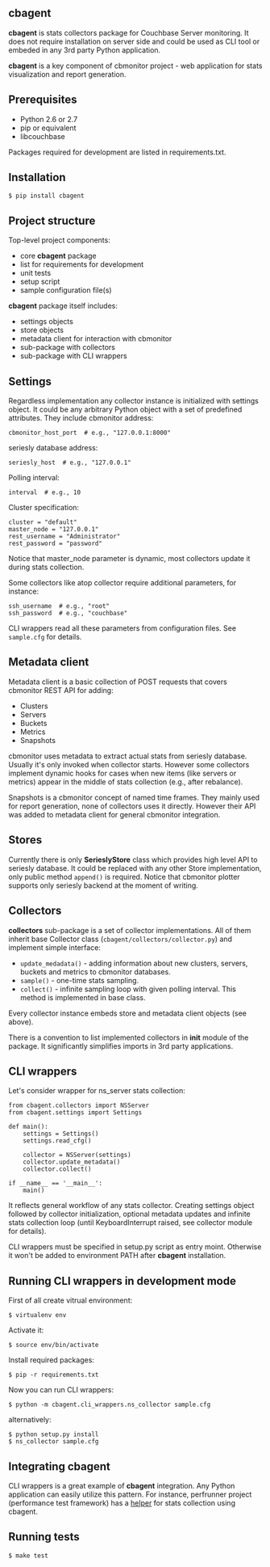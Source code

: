 cbagent
-------

**cbagent** is stats collectors package for Couchbase Server monitoring. It does
not require installation on server side and could be used as CLI tool or embeded
in any 3rd party Python application.

**cbagent** is a key component of cbmonitor project - web application for stats
visualization and report generation.

Prerequisites
-------------

* Python 2.6 or 2.7
* pip or equivalent
* libcouchbase

Packages required for development are listed in requirements.txt.

Installation
------------

    $ pip install cbagent

Project structure
-----------------

Top-level project components:

* core **cbagent** package
* list for requirements for development
* unit tests
* setup script
* sample configuration file(s)

**cbagent** package itself includes:

* settings objects
* store objects
* metadata client for interaction with cbmonitor
* sub-package with collectors
* sub-package with CLI wrappers

Settings
--------

Regardless implementation any collector instance is initialized with settings
object. It could be any arbitrary Python object with a set of predefined
attributes. They include cbmonitor address:

    cbmonitor_host_port  # e.g., "127.0.0.1:8000"

seriesly database address:

    seriesly_host  # e.g., "127.0.0.1"

Polling interval:

    interval  # e.g., 10

Cluster specification:

    cluster = "default"
    master_node = "127.0.0.1"
    rest_username = "Administrator"
    rest_password = "password"

Notice that master_node parameter is dynamic, most collectors update it during
stats collection.

Some collectors like atop collector require additional parameters, for instance:

    ssh_username  # e.g., "root"
    ssh_password  # e.g., "couchbase"

CLI wrappers read all these parameters from configuration files. See
``sample.cfg`` for details.

Metadata client
---------------

Metadata client is a basic collection of POST requests that covers cbmonitor
REST API for adding:

* Clusters
* Servers
* Buckets
* Metrics
* Snapshots

cbmonitor uses metadata to extract actual stats from seriesly database. Usually
it's only invoked when collector starts. However some collectors implement
dynamic hooks for cases when new items (like servers or metrics) appear in the
middle of stats collection (e.g., after rebalance).

Snapshots is a cbmonitor concept of named time frames. They mainly used for
report generation, none of collectors uses it directly. However their API was
added to metadata client for general cbmonitor integration.

Stores
------

Currently there is only **SerieslyStore** class which provides high level API
to seriesly database. It could be replaced with any other Store implementation,
only public method ``append()`` is required. Notice that cbmonitor plotter
supports only seriesly backend at the moment of writing.

Collectors
----------

**collectors** sub-package is a set of collector implementations. All of them
inherit base Collector class (``cbagent/collectors/collector.py``) and implement
simple interface:

* ``update_medadata()`` - adding information about new clusters, servers,
buckets and metrics to cbmonitor databases.
* ``sample()`` - one-time stats sampling.
* ``collect()`` - infinite sampling loop with given polling interval. This
method is implemented in base class.

Every collector instance embeds store and metadata client objects (see above).

There is a convention to list implemented collectors in __init__ module of the
package. It significantly simplifies imports in 3rd party applications.

CLI wrappers
------------

Let's consider wrapper for ns_server stats collection:

    from cbagent.collectors import NSServer
    from cbagent.settings import Settings

    def main():
        settings = Settings()
        settings.read_cfg()

        collector = NSServer(settings)
        collector.update_metadata()
        collector.collect()

    if __name__ == '__main__':
        main()


It reflects general workflow of any stats collector. Creating settings object
followed by collector initialization, optional metadata updates and infinite
stats collection loop (until KeyboardInterrupt raised, see collector module for
details).

CLI wrappers must be specified in setup.py script as entry moint. Otherwise it
won't be added to environment PATH after **cbagent** installation.

Running CLI wrappers in development mode
----------------------------------------

First of all create vitrual environment:

    $ virtualenv env

Activate it:

    $ source env/bin/activate

Install required packages:

    $ pip -r requirements.txt

Now you can run CLI wrappers:

    $ python -m cbagent.cli_wrappers.ns_collector sample.cfg

alternatively:

    $ python setup.py install
    $ ns_collector sample.cfg

Integrating cbagent
-------------------

CLI wrappers is a great example of **cbagent** integration. Any Python
application can easily utilize this pattern. For instance, perfrunner project
(performance test framework) has a
[helper](https://github.com/pavel-paulau/perfrunner/blob/master/perfrunner/helpers/cbmonitor.py)
for stats collection using cbagent.

Running tests
-------------

    $ make test
